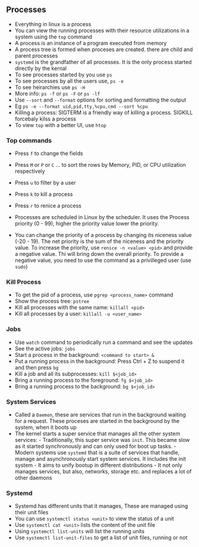 ## Processes
- Everything in linux is a process
- You can view the running processes with their resource utilizations in a system using the `top` command
- A process is an instance of a program executed from memory
- A process tree is formed when proceses are created. there are child and parent processes
- `systemd` is the grandfather of all processes. It is the only process started directly by the kernal
- To see processes started by you use `ps`
- To see processes by all the users use, `ps -e`
- To see heirarchies use `ps -H`
- More info: `ps -f` or `ps -F` or `ps -lf`
- Use `--sort` and `--format` options for sorting and formatting the output
- Eg `ps -e --format uid,pid,tty,%cpu,cmd --sort %cpu`
- Killing a process: SIGTERM is a friendly way of killing a process. SIGKILL forcebaly kilss a process
- To view `top` with a better UI, use `htop`

### Top commands
- Press `f` to change the fields
- Press `M` or `P` or `C` ... to sort the rows by Memory, PID, or CPU utilization respectively
- Press `u` to filter by a user
- Press `k` to kill a process
- Press `r` to renice a process

- Processes are scheduled in Linux by the scheduler. It uses the Process priority (0 - 99), higher the priority value lower the priority. 
- You can change the priority of a process by changing its niceness value (-20 - 19). The net priority is the sum of the niceness and the priority value. To increase the priority, use `renice -n <value> <pid>` and provide a negative value. Thi will bring down the overall priority. To provide a negative value, you need to use the command as a privilleged user (use `sudo`)

### Kill Process
- To get the pid of a process, use `pgrep <process_name>` command
- Show the process tree: `pstree`
- Kill all processes with the same name: `killall <pid>`
- Kill all processes by a user: `killall -u <user_name>`

### Jobs
- Use `watch` command to periodically run a command and see the updates
- See the active jobs: `jobs`
- Start a process in the background: `<command to start> &`
- Put a running process in the background: Press Ctrl + Z to suspend it and then press `bg`
- Kill a job and all its subprocesses: `kill $<job_id>`
- Bring a running process to the foreground: `fg $<job_id>`
- Bring a running process to the background: `bg $<job_id>`

### System Services
- Called a `Daemon`, these are services that run in the background waiting for a request. These proceses are started in the background by the system, when it boots up
- The kernel starts a super service that manages all the other system services: 
      - Traditionally, this super service was `init`. This became slow as it started synchronously and can only used for boot up tasks. 
      - Modern systems use `systemd` that is a suite of services that handle, manage and asynchronously start system services. It includes the init system
      - It aims to unify bootup in different distributions
      - It not only manages services, but also, networks, storage etc. and replaces a lot of other daemons

### Systemd
- Systemd has different units that it manages, These are managed using their unit files
- You can use `systemctl status <unit>` to view the status of a unit
- Use `systemctl cat <unit>` lists the content of the unit file
- Using `systemctl list-units` will list the running units
- Use `systemctl list-unit-files` to get a list of unit files, running or not


